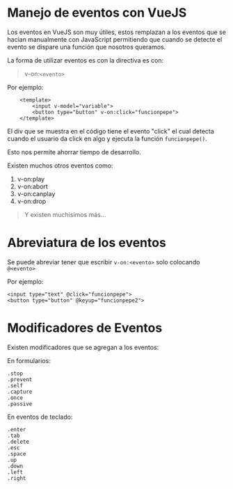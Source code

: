# Manejo de eventos con VueJS

Los eventos en VueJS son muy útiles, estos remplazan a los eventos que se hacian manualmente con JavaScript
permitiendo que cuando se detecte el evento se dispare una función que nosotros queramos.

La forma de utilizar eventos es con la directiva es con:
> v-on:`<evento>`

Por ejemplo:

```vue
    <template>
        <input v-model="variable">
        <button type="button" v-on:click="funcionpepe">
    </template>
```

El div que se muestra en el código tiene el evento "click" el cual detecta cuando el usuario da click en algo y ejecuta la función `funcionpepe()`.

Esto nos permite ahorrar tiempo de desarrollo.

Existen muchos otros eventos como:
1. v-on:play
2. v-on:abort
3. v-on:canplay
4. v-on:drop
> Y existen muchisimos más...

# Abreviatura de los eventos

Se puede abreviar tener que escribir `v-on:<evento>` solo colocando `@<evento>`

Por ejemplo:

```vue
<input type="text" @click="funcionpepe">
<button type="button" @keyup="funcionpepe2">
```

# Modificadores de Eventos

Existen modificadores que se agregan a los eventos:

En formularios:
```
.stop
.prevent
.self
.capture
.once
.passive

```

En eventos de teclado:
```
.enter
.tab
.delete
.esc
.space
.up
.down
.left
.right
```
